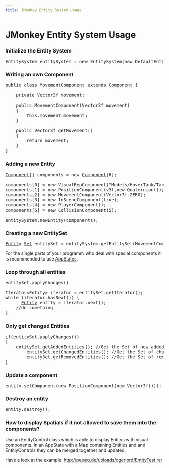 ```yaml
---
title: JMonkey Entity System Usage
---
```

<h1 class="sectionedit1" id="jmonkey_entity_system_usage">JMonkey Entity System Usage</h1>
<div class="level1">

</div>
<!-- EDIT1 SECTION "JMonkey Entity System Usage" [1-41] -->
<h3 class="sectionedit2" id="initialize_the_entity_system">Initialize the Entity System</h3>
<div class="level3">
<pre class="code java">EntitySystem entitySystem <span class="sy0">=</span> <span class="kw1">new</span> EntitySystem<span class="br0">(</span><span class="kw1">new</span> DefaultEntityData<span class="br0">(</span><span class="br0">)</span><span class="br0">)</span><span class="sy0">;</span></pre>

</div>
<!-- EDIT2 SECTION "Initialize the Entity System" [42-170] -->
<h3 class="sectionedit3" id="writing_an_own_component">Writing an own Component</h3>
<div class="level3">
<pre class="code java"><span class="kw1">public</span> <span class="kw1">class</span> MovementComponent <span class="kw1">extends</span> <a href="http://www.google.com/search?hl=en&amp;q=allinurl%3Adocs.oracle.com+javase+docs+api+component"><span class="kw3">Component</span></a> <span class="br0">{</span>
 
    <span class="kw1">private</span> Vector3f movement<span class="sy0">;</span>
 
    <span class="kw1">public</span> MovementComponent<span class="br0">(</span>Vector3f movement<span class="br0">)</span>
    <span class="br0">{</span>
        <span class="kw1">this</span>.<span class="me1">movement</span><span class="sy0">=</span>movement<span class="sy0">;</span>
    <span class="br0">}</span>
 
    <span class="kw1">public</span> Vector3f getMovement<span class="br0">(</span><span class="br0">)</span>
    <span class="br0">{</span>
        <span class="kw1">return</span> movement<span class="sy0">;</span>
    <span class="br0">}</span>
<span class="br0">}</span></pre>

</div>
<!-- EDIT3 SECTION "Writing an own Component" [171-483] -->
<h3 class="sectionedit4" id="adding_a_new_entity">Adding a new Entity</h3>
<div class="level3">
<pre class="code java"><a href="http://www.google.com/search?hl=en&amp;q=allinurl%3Adocs.oracle.com+javase+docs+api+component"><span class="kw3">Component</span></a><span class="br0">[</span><span class="br0">]</span> components <span class="sy0">=</span> <span class="kw1">new</span> <a href="http://www.google.com/search?hl=en&amp;q=allinurl%3Adocs.oracle.com+javase+docs+api+component"><span class="kw3">Component</span></a><span class="br0">[</span><span class="nu0">6</span><span class="br0">]</span><span class="sy0">;</span>
 
components<span class="br0">[</span><span class="nu0">0</span><span class="br0">]</span> <span class="sy0">=</span> <span class="kw1">new</span> VisualRepComponent<span class="br0">(</span><span class="st0">"Models/HoverTank/Tank2.mesh.xml"</span><span class="br0">)</span><span class="sy0">;</span>     
components<span class="br0">[</span><span class="nu0">1</span><span class="br0">]</span> <span class="sy0">=</span> <span class="kw1">new</span> PositionComponent<span class="br0">(</span>v3f,<span class="kw1">new</span> Quaternion<span class="br0">(</span><span class="br0">)</span><span class="br0">)</span><span class="sy0">;</span>
components<span class="br0">[</span><span class="nu0">2</span><span class="br0">]</span> <span class="sy0">=</span> <span class="kw1">new</span> MovementComponent<span class="br0">(</span>Vector3f.<span class="me1">ZERO</span><span class="br0">)</span><span class="sy0">;</span>
components<span class="br0">[</span><span class="nu0">3</span><span class="br0">]</span> <span class="sy0">=</span> <span class="kw1">new</span> InSceneComponent<span class="br0">(</span><span class="kw2">true</span><span class="br0">)</span><span class="sy0">;</span>
components<span class="br0">[</span><span class="nu0">4</span><span class="br0">]</span> <span class="sy0">=</span> <span class="kw1">new</span> PlayerComponent<span class="br0">(</span><span class="br0">)</span><span class="sy0">;</span>
components<span class="br0">[</span><span class="nu0">5</span><span class="br0">]</span> <span class="sy0">=</span> <span class="kw1">new</span> CollisionComponent<span class="br0">(</span><span class="nu0">5</span><span class="br0">)</span><span class="sy0">;</span>
 
entitySystem.<span class="me1">newEntity</span><span class="br0">(</span>components<span class="br0">)</span><span class="sy0">;</span></pre>

</div>
<!-- EDIT4 SECTION "Adding a new Entity" [484-943] -->
<h3 class="sectionedit5" id="creating_a_new_entityset">Creating a new EntitySet</h3>
<div class="level3">
<pre class="code java"><a href="http://www.google.com/search?hl=en&amp;q=allinurl%3Adocs.oracle.com+javase+docs+api+entity"><span class="kw3">Entity</span></a> <a href="http://www.google.com/search?hl=en&amp;q=allinurl%3Adocs.oracle.com+javase+docs+api+set"><span class="kw3">Set</span></a> entitySet <span class="sy0">=</span> entitySystem.<span class="me1">getEntitySet</span><span class="br0">(</span>MovementComponent.<span class="kw1">class</span>, PositionComponent.<span class="kw1">class</span><span class="br0">)</span><span class="sy0">;</span></pre>

<p>
For the single parts of your programm who deal with special components it is recommended to use <a href="/jme3/advanced/application_states.html" class="wikilink1" title="jme3:advanced:application_states">AppStates</a>.
</p>

</div>
<!-- EDIT5 SECTION "Creating a new EntitySet" [944-1242] -->
<h3 class="sectionedit6" id="loop_through_all_entities">Loop through all entities</h3>
<div class="level3">
<pre class="code java">entitySet.<span class="me1">applyChanges</span><span class="br0">(</span><span class="br0">)</span>
 
Iterator<span class="sy0">&lt;</span>Entity<span class="sy0">&gt;</span> iterator <span class="sy0">=</span> entitySet.<span class="me1">getIterator</span><span class="br0">(</span><span class="br0">)</span><span class="sy0">;</span>
<span class="kw1">while</span> <span class="br0">(</span>iterator.<span class="me1">hasNext</span><span class="br0">(</span><span class="br0">)</span><span class="br0">)</span> <span class="br0">{</span>
      <a href="http://www.google.com/search?hl=en&amp;q=allinurl%3Adocs.oracle.com+javase+docs+api+entity"><span class="kw3">Entity</span></a> entity <span class="sy0">=</span> iterator.<span class="me1">next</span><span class="br0">(</span><span class="br0">)</span><span class="sy0">;</span>
	<span class="co1">//do something</span>
<span class="br0">}</span></pre>

</div>
<!-- EDIT6 SECTION "Loop through all entities" [1243-1462] -->
<h3 class="sectionedit7" id="only_get_changed_entities">Only get changed Entities</h3>
<div class="level3">
<pre class="code java"><span class="kw1">if</span><span class="br0">(</span>entitySet.<span class="me1">applyChanges</span><span class="br0">(</span><span class="br0">)</span><span class="br0">)</span>
<span class="br0">{</span>
 	entitySet.<span class="me1">getAddedEntities</span><span class="br0">(</span><span class="br0">)</span><span class="sy0">;</span> <span class="co1">//Get the Set of new added entities</span>
        entitySet.<span class="me1">getChangedEntities</span><span class="br0">(</span><span class="br0">)</span><span class="sy0">;</span> <span class="co1">//Get the Set of changed entities</span>
        entitySet.<span class="me1">getRemovedEntities</span><span class="br0">(</span><span class="br0">)</span><span class="sy0">;</span> <span class="co1">//Get the Set of removed entities</span>
<span class="br0">}</span></pre>

</div>
<!-- EDIT7 SECTION "Only get changed Entities" [1463-1766] -->
<h3 class="sectionedit8" id="update_a_component">Update a component</h3>
<div class="level3">
<pre class="code java">entity.<span class="me1">setComponent</span><span class="br0">(</span><span class="kw1">new</span> PositionComponent<span class="br0">(</span><span class="kw1">new</span> Vector3f<span class="br0">(</span><span class="br0">)</span><span class="br0">)</span><span class="br0">)</span><span class="sy0">;</span></pre>

</div>
<!-- EDIT8 SECTION "Update a component" [1767-1874] -->
<h3 class="sectionedit9" id="destroy_an_entity">Destroy an entity</h3>
<div class="level3">
<pre class="code java">entity.<span class="me1">destroy</span><span class="br0">(</span><span class="br0">)</span><span class="sy0">;</span></pre>

</div>
<!-- EDIT9 SECTION "Destroy an entity" [1875-1939] -->
<h3 class="sectionedit10" id="how_to_display_spatials_if_it_not_allowed_to_save_them_into_the_components">How to display Spatials if it not allowed to save them into the components?</h3>
<div class="level3">

<p>
Use an EntityControl class which is able to display Entitys with visual components.
In an AppState with a Map containing Entities and and EntitiyControls they can be merged together and updated.
</p>

<p>
Have a look at the example:
<a href="http://peeeq.de/uploads/ogerlord/EntityTest.rar" class="urlextern" title="http://peeeq.de/uploads/ogerlord/EntityTest.rar" rel="nofollow">http://peeeq.de/uploads/ogerlord/EntityTest.rar</a>
</p>

</div>
<!-- EDIT10 SECTION "How to display Spatials if it not allowed to save them into the components?" [1940-] -->
